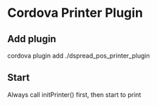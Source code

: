 # Cordova Printer Plugin



## Add plugin

cordova plugin add ./dspread_pos_printer_plugin

## Start

Always call initPrinter() first, then start to print